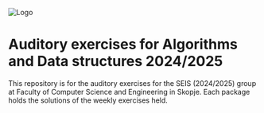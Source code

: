 
![Logo](https://skopje.wordcamp.org/2018/files/2018/09/Logo_FINKI_UKIM_EN.jpg)


# Auditory exercises for Algorithms and Data structures 2024/2025

This repository is for the auditory exercises for the SEIS (2024/2025) group at Faculty of Computer Science and Engineering in Skopje. Each package holds the solutions of the weekly exercises held. 
